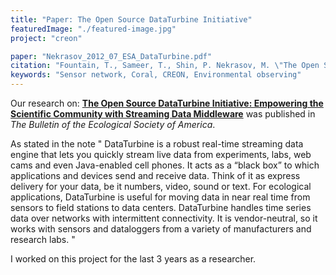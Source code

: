 ```yaml
---
title: "Paper: The Open Source DataTurbine Initiative"
featuredImage: "./featured-image.jpg"
project: "creon"

paper: "Nekrasov_2012_07_ESA_DataTurbine.pdf"
citation: "Fountain, T., Sameer, T., Shin, P. Nekrasov, M. \"The Open Source DataTurbine Initiative: Empowering the Scientific Community with Streaming Data Middleware.\" Bulletin of the Ecological Society of America. 2012."
keywords: "Sensor network, Coral, CREON, Environmental observing"
---
```



Our research on: **[The Open Source DataTurbine Initiative: Empowering the Scientific Community with Streaming Data Middleware](/papers/Nekrasov_2012_07_ESA_DataTurbine.pdf)** was published in *The Bulletin of the Ecological Society of America*.

As stated in the note " DataTurbine is a robust real-time streaming data engine that lets you quickly stream live data from
experiments, labs, web cams and even Java-enabled cell phones. It acts as a “black box” to which
applications and devices send and receive data. Think of it as express delivery for your data, be it
numbers, video, sound or text. For ecological applications, DataTurbine is useful for moving data in
near real time from sensors to field stations to data centers. DataTurbine handles time series data over
networks with intermittent connectivity. It is vendor-neutral, so it works with sensors and dataloggers
from a variety of manufacturers and research labs. "

I worked on this project for the last 3 years as a researcher.
